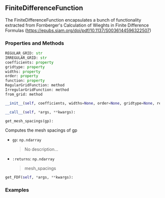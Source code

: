## <a id="McUtils.Zachary.FiniteDifferenceFunction.FiniteDifferenceFunction">FiniteDifferenceFunction</a>
The FiniteDifferenceFunction encapsulates a bunch of functionality extracted from Fornberger's
    Calculation of Wieghts in Finite Difference Formulas (https://epubs.siam.org/doi/pdf/10.1137/S0036144596322507)

### Properties and Methods
```python
REGULAR_GRID: str
IRREGULAR_GRID: str
coefficients: property
gridtype: property
widths: property
order: property
function: property
RegularGridFunction: method
IrregularGridFunction: method
from_grid: method
```
```python
__init__(self, coefficients, widths=None, order=None, gridtype=None, regularize_results=False, mesh_spacings=None, shape=None, only_core=False, only_center=False, axis=0): 
```

```python
__call__(self, *args, **kwargs): 
```

```python
get_mesh_spacings(gp): 
```
Computes the mesh spacings of gp
- `gp`: `np.ndarray`
    >No description...
- `:returns`: `np.ndarray`
    >mesh_spacings

```python
get_FDF(self, *args, **kwargs): 
```

### Examples
